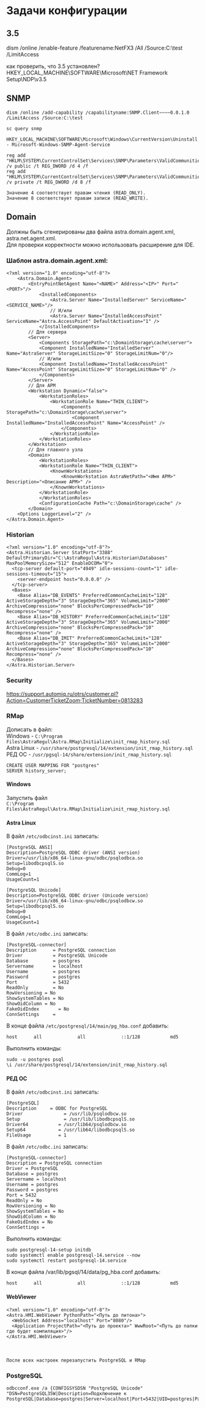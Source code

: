 # Задачи конфигурации

## 3.5
dism /online /enable-feature /featurename:NetFX3 /All /Source:C:\test /LimitAccess

как проверить, что 3.5 установлен?
HKEY_LOCAL_MACHINE\SOFTWARE\Microsoft\NET Framework Setup\NDP\v3.5

## SNMP

```
dism /online /add-capability /capabilityname:SNMP.Client~~~~0.0.1.0 /LimitAccess /Source:C:\test

sc query snmp

HKEY_LOCAL_MACHINE\SOFTWARE\Microsoft\Windows\CurrentVersion\Uninstall - Microsoft-Windows-SNMP-Agent-Service

reg add "HKLM\SYSTEM\CurrentControlSet\Services\SNMP\Parameters\ValidCommunities" /v public /t REG_DWORD /d 4 /f
reg add "HKLM\SYSTEM\CurrentControlSet\Services\SNMP\Parameters\ValidCommunities" /v private /t REG_DWORD /d 8 /f

Значение 4 соответствует правам чтения (READ_ONLY).
Значение 8 соответствует правам записи (READ_WRITE).
```
## Domain
Должны быть сгенерированы два файла astra.domain.agent.xml, astra.net.agent.xml.\
Для проверки корректности можно использовать расширение для IDE.

### Шаблон astra.domain.agent.xml:

```
<?xml version="1.0" encoding="utf-8"?>
    <Astra.Domain.Agent>
        <EntryPointNetAgent Name="<NAME>" Address="<IP>" Port="<PORT>"/>
            <InstalledComponents>
                <Astra.Server Name="InstalledServer" ServiceName="<SERVICE_NAME>"/>
                // И/или
                <Astra.Server Name="InstalledAccessPoint" ServiceName="Astra.AccessPoint" DefaultActivation="1" />
            </InstalledComponents>
        // Для сервера
        <Server> 
            <Components StoragePath="c:\DomainStorage\cache\server">  
            <Component InstalledName="InstalledServer" Name="AstraServer" StorageLimitSize="0" StorageLimitNum="0"/>
            // И/или
            <Component InstalledName="InstalledAccessPoint" Name="AccessPoint" StorageLimitSize="0" StorageLimitNum="0" />
            </Components>
        </Server>
        // Для АРМ 
        <Workstation Dynamic="false">
            <WorkstationRoles>
                <WorkstationRole Name="THIN_CLIENT">
                    <Components StoragePath="c:\DomainStorage\cache\server">
                        <Component InstalledName="InstalledAccessPoint" Name="AccessPoint" />
                    </Components>
                </WorkstationRole>
            </WorkstationRoles>
        </Workstation>
        // Для главного узла
        <Domain>
            <WorkstationRoles>
            <WorkstationRole Name="THIN_CLIENT">
                <KnownWorkstations>
                    <KnownWorkstation AstraNetPath="<Имя АРМ>" Description="<Описание АРМ>" />
                </KnownWorkstations>
            </WorkstationRole>
            </WorkstationRoles>
            <ConfigurationCache Path="c:\DomainStorage\cache" />
        </Domain>
    <Options LoggerLevel="2" />
</Astra.Domain.Agent>
```

### Historian
```
<?xml version="1.0" encoding="utf-8"?>
<Astra.Historian.Server StatPort="3388" DefaultPrimaryDir="C:\AstraRegul\Astra.Historian\Databases" MaxPoolMemorySize="512" EnableDCOM="0">
  <tcp-server default-port="4949" idle-sessions-count="1" idle-sessions-timeout="15">
    <server-endpoint host="0.0.0.0" />
  </tcp-server>
  <Bases>
    <Base Alias="DB_EVENTS" PreferredCommonCacheLimit="128" ActiveStorageDepth="3" StorageDepth="365" VolumeLimit="2000" ArchiveCompression="none" BlocksPerCompressedPack="10" Recompress="none" />
    <Base Alias="DB_HISTORY" PreferredCommonCacheLimit="128" ActiveStorageDepth="3" StorageDepth="365" VolumeLimit="2000" ArchiveCompression="none" BlocksPerCompressedPack="10" Recompress="none" />
    <Base Alias="DB_IMIT" PreferredCommonCacheLimit="128" ActiveStorageDepth="3" StorageDepth="365" VolumeLimit="2000" ArchiveCompression="none" BlocksPerCompressedPack="10" Recompress="none" />
  </Bases>
</Astra.Historian.Server>
```

### Security
https://support.automiq.ru/otrs/customer.pl?Action=CustomerTicketZoom;TicketNumber=0813283


### RMap
Дописать в файл: \
Windows - `C:\Program Files\AstraRegul\Astra.RMap\Initialize\init_rmap_history.sql` \
Astra Linux - `/usr/share/postgresql/14/extension/init_rmap_history.sql` \
РЕД ОС - `/usr/pgsql-14/share/extension/init_rmap_history.sql`
```
CREATE USER MAPPING FOR "postgres"
SERVER history_server;
```

#### Windows
Запустить файл \
`C:\Program Files\AstraRegul\Astra.RMap\Initialize\init_rmap_history.sql`

#### Astra Linux
	
В файл `/etc/odbcinst.ini` записать:
```
[PostgreSQL ANSI]
Description=PostgreSQL ODBC driver (ANSI version)
Driver=/usr/lib/x86_64-linux-gnu/odbc/psqlodbca.so
Setup=libodbcpsqlS.so
Debug=0
CommLog=1
UsageCount=1
 
[PostgreSQL Unicode]
Description=PostgreSQL ODBC driver (Unicode version)
Driver=/usr/lib/x86_64-linux-gnu/odbc/psqlodbcw.so
Setup=libodbcpsqlS.so
Debug=0
CommLog=1
UsageCount=1
```

В файл `/etc/odbc.ini` записать:
```
[PostgreSQL-connector]
Description      = PostgreSQL connection
Driver           = PostgreSQL Unicode
Database         = postgres
Servername       = localhost
Username         = postgres
Password         = postgres
Port             = 5432
ReadOnly         = No
RowVersioning = No
ShowSystemTables = No
ShowOidColumn = No
FakeOidIndex       = No
ConnSettings     =
```

В конце файла `/etc/postgresql/14/main/pg_hba.conf` добавить:
```
host      all             all             ::1/128           md5
```


Выполнить команды: 
```
sudo -u postgres psql	
\i /usr/share/postgresql/14/extension/init_rmap_history.sql
```

#### РЕД ОС

В файл `/etc/odbcinst.ini` записать:
```
[PostgreSQL]
Description     = ODBC for PostgreSQL
Driver               = /usr/lib/psqlodbcw.so
Setup                = /usr/lib/libodbcpsqlS.so
Driver64           = /usr/lib64/psqlodbcw.so
Setup64            = /usr/lib64/libodbcpsqlS.so
FileUsage          = 1
```

В файл `/etc/odbc.ini` записать:
```
[PostgreSQL-connector]
Description = PostgreSQL connection
Driver = PostgreSQL
Database = postgres
Servername = localhost
Username = postgres
Password = postgres
Port = 5432
ReadOnly = No
RowVersioning = No
ShowSystemTables = No
ShowOidColumn = No
FakeOidIndex = No
ConnSettings =
```

Выполнить команды:
```
sudo postgresql-14-setup initdb
sudo systemctl enable postgresql-14.service --now
sudo systemctl restart postgresql-14.service
```

В конце файла /var/lib/pgsql/14/data/pg_hba.conf добавить:
```
host      all             all             ::1/128           md5
```

#### WebViewer
```
<?xml version="1.0" encoding="utf-8"?>
<Astra.HMI.WebViewer PythonPath="<Путь до питона>"> 
  <WebSocket Address="localhost" Port="8080"/>
  <Application ProjectPath="<Путь до проекта>" WwwRoot="<Путь до папки где будет компиляция>"/>
</Astra.HMI.WebViewer>
```
\
\
`После всех настроек перезапустить PostgreSQL и RMap`


### PostgreSQL
```
odbcconf.exe /a {CONFIGSYSDSN "PostgreSQL Unicode" "DSN=PostgreSQL35W|Description=Подключение к PostgreSQL|Database=postgres|Server=localhost|Port=5432|UID=postgres|Password=postgres"}
```